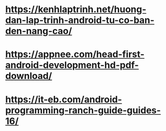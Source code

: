 # https://kenhlaptrinh.net/huong-dan-lap-trinh-android-tu-co-ban-den-nang-cao/
# https://appnee.com/head-first-android-development-hd-pdf-download/
# https://it-eb.com/android-programming-ranch-guide-guides-16/
